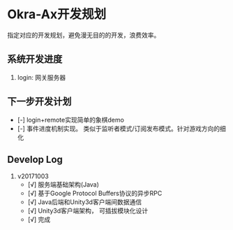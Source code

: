 

# Okra-Ax开发规划

指定对应的开发规划，避免漫无目的的开发，浪费效率。

## 系统开发进度

 1. login: 网关服务器


## 下一步开发计划
 
 * [-] login+remote实现简单的象棋demo
 * [-] 事件进度机制实现。 类似于监听者模式/订阅发布模式。针对游戏方向的细化
 


## Develop Log

 1. v20171003
    * [√] 服务端基础架构(Java)
    * [√] 基于Google Protocol Buffers协议的异步RPC
    * [√] Java后端和Unity3d客户端间数据通信
    * [√] Unity3d客户端架构， 可插拔模块化设计
    * [√] 完成